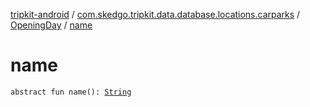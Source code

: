 [tripkit-android](../../index.md) / [com.skedgo.tripkit.data.database.locations.carparks](../index.md) / [OpeningDay](index.md) / [name](./name.md)

# name

`abstract fun name(): `[`String`](https://kotlinlang.org/api/latest/jvm/stdlib/kotlin/-string/index.html)
